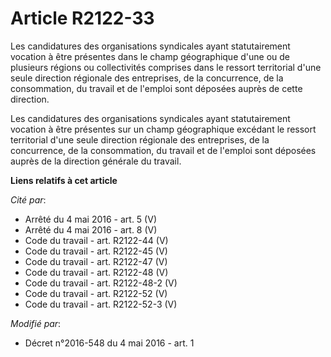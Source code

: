# Article R2122-33

Les candidatures des organisations syndicales ayant statutairement vocation à être présentes dans le champ géographique d'une
ou de plusieurs régions ou collectivités comprises dans le ressort territorial d'une seule direction régionale des
entreprises, de la concurrence, de la consommation, du travail et de l'emploi sont déposées auprès de cette direction. 

Les candidatures des organisations syndicales ayant statutairement vocation à être présentes sur un champ géographique
excédant le ressort territorial d'une seule direction régionale des entreprises, de la concurrence, de la consommation, du
travail et de l'emploi sont déposées auprès de la direction générale du travail.

**Liens relatifs à cet article**

_Cité par_:

  - Arrêté du 4 mai 2016 - art. 5 (V)
  - Arrêté du 4 mai 2016 - art. 8 (V)
  - Code du travail - art. R2122-44 (V)
  - Code du travail - art. R2122-45 (V)
  - Code du travail - art. R2122-47 (V)
  - Code du travail - art. R2122-48 (V)
  - Code du travail - art. R2122-48-2 (V)
  - Code du travail - art. R2122-52 (V)
  - Code du travail - art. R2122-52-3 (V)

_Modifié par_:

  - Décret n°2016-548 du 4 mai 2016 - art. 1
